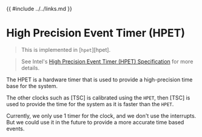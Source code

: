 {{ #include ../../links.md }}

# High Precision Event Timer (HPET)

> This is implemented in [`hpet`][hpet].

> See Intel's [High Precision Event Timer (HPET) Specification][HPET_spec] for more details.

The HPET is a hardware timer that is used to provide a high-precision time base for the system.

The other clocks such as [TSC] is calibrated using the `HPET`, then [TSC] is used to provide the time for the system as it is faster than the `HPET`.

Currently, we only use 1 timer for the clock, and we don't use the interrupts. But we could use it
in the future to provide a more accurate time based events.

[HPET_spec]: http://www.intel.com/content/dam/www/public/us/en/documents/technical-specifications/software-developers-hpet-spec-1-0a.pdf

